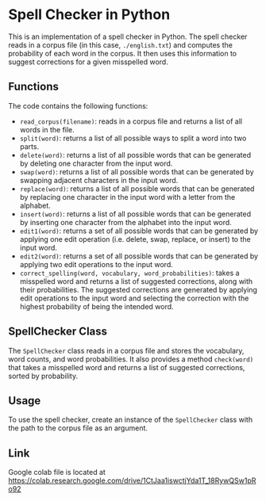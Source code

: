 # Spell Checker in Python

This is an implementation of a spell checker in Python. The spell checker reads in a corpus file (in this case, `./english.txt`) and computes the probability of each word in the corpus. It then uses this information to suggest corrections for a given misspelled word.

## Functions

The code contains the following functions:

- `read_corpus(filename)`: reads in a corpus file and returns a list of all words in the file.
- `split(word)`: returns a list of all possible ways to split a word into two parts.
- `delete(word)`: returns a list of all possible words that can be generated by deleting one character from the input word.
- `swap(word)`: returns a list of all possible words that can be generated by swapping adjacent characters in the input word.
- `replace(word)`: returns a list of all possible words that can be generated by replacing one character in the input word with a letter from the alphabet.
- `insert(word)`: returns a list of all possible words that can be generated by inserting one character from the alphabet into the input word.
- `edit1(word)`: returns a set of all possible words that can be generated by applying one edit operation (i.e. delete, swap, replace, or insert) to the input word.
- `edit2(word)`: returns a set of all possible words that can be generated by applying two edit operations to the input word.
- `correct_spelling(word, vocabulary, word_probabilities)`: takes a misspelled word and returns a list of suggested corrections, along with their probabilities. The suggested corrections are generated by applying edit operations to the input word and selecting the correction with the highest probability of being the intended word.

## SpellChecker Class

The `SpellChecker` class reads in a corpus file and stores the vocabulary, word counts, and word probabilities. It also provides a method `check(word)` that takes a misspelled word and returns a list of suggested corrections, sorted by probability.

## Usage

To use the spell checker, create an instance of the `SpellChecker` class with the path to the corpus file as an argument.

## Link

Google colab file is located at https://colab.research.google.com/drive/1CtJaa1iswctjYda1T_18RywQSw1pRo92
